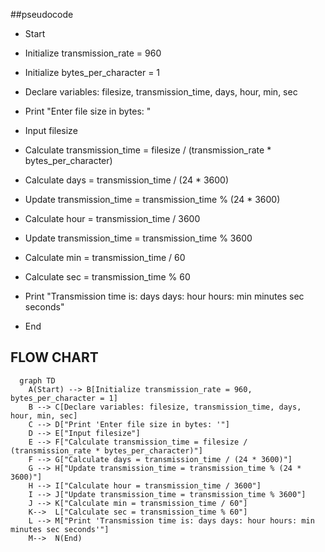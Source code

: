 ##pseudocode

 * Start

 * Initialize transmission_rate = 960

 * Initialize bytes_per_character = 1

 * Declare variables: filesize, transmission_time, days, hour, min, sec

 * Print "Enter file size in bytes: "

 * Input filesize

 * Calculate transmission_time = filesize / (transmission_rate * bytes_per_character)

 * Calculate days = transmission_time / (24 * 3600)

 * Update transmission_time = transmission_time % (24 * 3600)

 * Calculate hour = transmission_time / 3600

 * Update transmission_time = transmission_time % 3600

 * Calculate min = transmission_time / 60

 * Calculate sec = transmission_time % 60

 * Print "Transmission time is: days days: hour hours: min minutes sec seconds"
   
 * End

## FLOW CHART
```mermaid
  graph TD
    A(Start) --> B[Initialize transmission_rate = 960, bytes_per_character = 1]
    B --> C[Declare variables: filesize, transmission_time, days, hour, min, sec]
    C --> D["Print 'Enter file size in bytes: '"]
    D --> E["Input filesize"]
    E --> F["Calculate transmission_time = filesize / (transmission_rate * bytes_per_character)"]
    F --> G["Calculate days = transmission_time / (24 * 3600)"]
    G --> H["Update transmission_time = transmission_time % (24 * 3600)"]
    H --> I["Calculate hour = transmission_time / 3600"]
    I --> J["Update transmission_time = transmission_time % 3600"]
    J --> K["Calculate min = transmission_time / 60"]
    K-->  L["Calculate sec = transmission_time % 60"]
    L --> M["Print 'Transmission time is: days days: hour hours: min minutes sec seconds'"]
    M-->  N(End)
